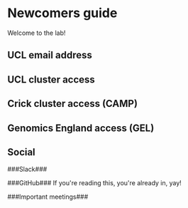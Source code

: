 # Newcomers guide

Welcome to the lab!

UCL email address
------------

UCL cluster access
------------

Crick cluster access (CAMP)
------------

Genomics England access (GEL)
------------

Social
------------

###Slack###

###GitHub###
If you're reading this, you're already in, yay!

###Important meetings###
